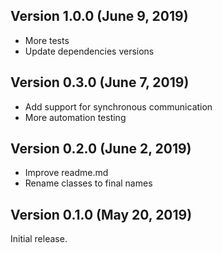 ## Version 1.0.0 (June 9, 2019)
- More tests
- Update dependencies versions

## Version 0.3.0 (June 7, 2019)
- Add support for synchronous communication
- More automation testing

## Version 0.2.0 (June 2, 2019)
- Improve readme.md 
- Rename classes to final names

## Version 0.1.0 (May 20, 2019)

Initial release.

##
